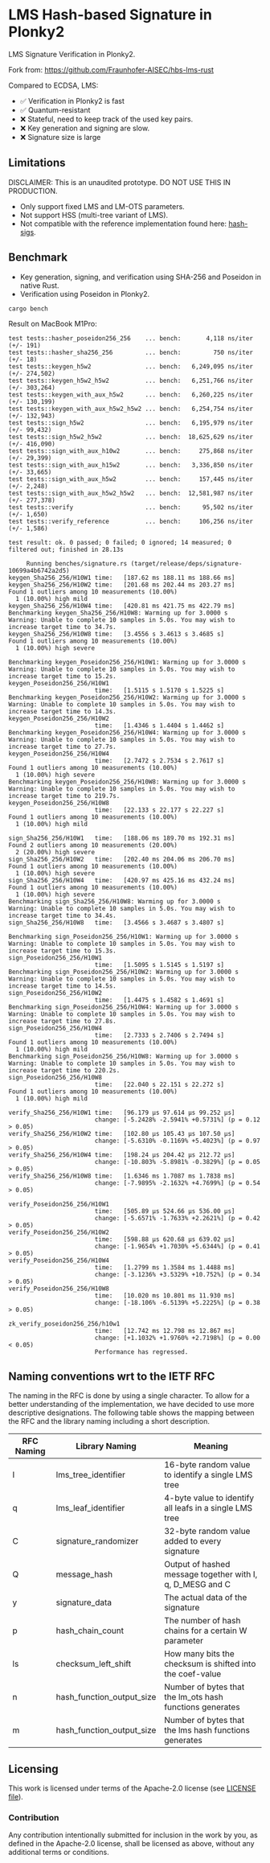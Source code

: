 # LMS Hash-based Signature in Plonky2
LMS Signature Verification in Plonky2.

Fork from: https://github.com/Fraunhofer-AISEC/hbs-lms-rust

Compared to ECDSA, LMS:
- ✅ Verification in Plonky2 is fast
- ✅ Quantum-resistant
- ❌ Stateful, need to keep track of the used key pairs.
- ❌ Key generation and signing are slow.
- ❌ Signature size is large

## Limitations
DISCLAIMER: This is an unaudited prototype. DO NOT USE THIS IN PRODUCTION.
- Only support fixed LMS and LM-OTS parameters.
- Not support HSS (multi-tree variant of LMS).
- Not compatible with the reference implementation found here: [hash-sigs](https://github.com/cisco/hash-sigs).

## Benchmark
- Key generation, signing, and verification using SHA-256 and Poseidon in native Rust.
- Verification using Poseidon in Plonky2.

`cargo bench`

Result on MacBook M1Pro:
```
test tests::hasher_poseidon256_256    ... bench:       4,118 ns/iter (+/- 191)
test tests::hasher_sha256_256         ... bench:         750 ns/iter (+/- 18)
test tests::keygen_h5w2               ... bench:   6,249,095 ns/iter (+/- 274,502)
test tests::keygen_h5w2_h5w2          ... bench:   6,251,766 ns/iter (+/- 303,264)
test tests::keygen_with_aux_h5w2      ... bench:   6,260,225 ns/iter (+/- 130,199)
test tests::keygen_with_aux_h5w2_h5w2 ... bench:   6,254,754 ns/iter (+/- 132,943)
test tests::sign_h5w2                 ... bench:   6,195,979 ns/iter (+/- 99,432)
test tests::sign_h5w2_h5w2            ... bench:  18,625,629 ns/iter (+/- 416,090)
test tests::sign_with_aux_h10w2       ... bench:     275,868 ns/iter (+/- 29,399)
test tests::sign_with_aux_h15w2       ... bench:   3,336,850 ns/iter (+/- 33,665)
test tests::sign_with_aux_h5w2        ... bench:     157,445 ns/iter (+/- 2,248)
test tests::sign_with_aux_h5w2_h5w2   ... bench:  12,581,987 ns/iter (+/- 277,378)
test tests::verify                    ... bench:      95,502 ns/iter (+/- 1,650)
test tests::verify_reference          ... bench:     106,256 ns/iter (+/- 1,586)

test result: ok. 0 passed; 0 failed; 0 ignored; 14 measured; 0 filtered out; finished in 28.13s

     Running benches/signature.rs (target/release/deps/signature-10699a4b6742a2d5)
keygen_Sha256_256/H10W1 time:   [187.62 ms 188.11 ms 188.66 ms]
keygen_Sha256_256/H10W2 time:   [201.68 ms 202.44 ms 203.27 ms]
Found 1 outliers among 10 measurements (10.00%)
  1 (10.00%) high mild
keygen_Sha256_256/H10W4 time:   [420.81 ms 421.75 ms 422.79 ms]
Benchmarking keygen_Sha256_256/H10W8: Warming up for 3.0000 s
Warning: Unable to complete 10 samples in 5.0s. You may wish to increase target time to 34.7s.
keygen_Sha256_256/H10W8 time:   [3.4556 s 3.4613 s 3.4685 s]
Found 1 outliers among 10 measurements (10.00%)
  1 (10.00%) high severe

Benchmarking keygen_Poseidon256_256/H10W1: Warming up for 3.0000 s
Warning: Unable to complete 10 samples in 5.0s. You may wish to increase target time to 15.2s.
keygen_Poseidon256_256/H10W1
                        time:   [1.5115 s 1.5170 s 1.5225 s]
Benchmarking keygen_Poseidon256_256/H10W2: Warming up for 3.0000 s
Warning: Unable to complete 10 samples in 5.0s. You may wish to increase target time to 14.3s.
keygen_Poseidon256_256/H10W2
                        time:   [1.4346 s 1.4404 s 1.4462 s]
Benchmarking keygen_Poseidon256_256/H10W4: Warming up for 3.0000 s
Warning: Unable to complete 10 samples in 5.0s. You may wish to increase target time to 27.7s.
keygen_Poseidon256_256/H10W4
                        time:   [2.7472 s 2.7534 s 2.7617 s]
Found 1 outliers among 10 measurements (10.00%)
  1 (10.00%) high severe
Benchmarking keygen_Poseidon256_256/H10W8: Warming up for 3.0000 s
Warning: Unable to complete 10 samples in 5.0s. You may wish to increase target time to 219.7s.
keygen_Poseidon256_256/H10W8
                        time:   [22.133 s 22.177 s 22.227 s]
Found 1 outliers among 10 measurements (10.00%)
  1 (10.00%) high mild

sign_Sha256_256/H10W1   time:   [188.06 ms 189.70 ms 192.31 ms]
Found 2 outliers among 10 measurements (20.00%)
  2 (20.00%) high severe
sign_Sha256_256/H10W2   time:   [202.40 ms 204.06 ms 206.70 ms]
Found 1 outliers among 10 measurements (10.00%)
  1 (10.00%) high severe
sign_Sha256_256/H10W4   time:   [420.97 ms 425.16 ms 432.24 ms]
Found 1 outliers among 10 measurements (10.00%)
  1 (10.00%) high severe
Benchmarking sign_Sha256_256/H10W8: Warming up for 3.0000 s
Warning: Unable to complete 10 samples in 5.0s. You may wish to increase target time to 34.4s.
sign_Sha256_256/H10W8   time:   [3.4566 s 3.4687 s 3.4807 s]

Benchmarking sign_Poseidon256_256/H10W1: Warming up for 3.0000 s
Warning: Unable to complete 10 samples in 5.0s. You may wish to increase target time to 15.3s.
sign_Poseidon256_256/H10W1
                        time:   [1.5095 s 1.5145 s 1.5197 s]
Benchmarking sign_Poseidon256_256/H10W2: Warming up for 3.0000 s
Warning: Unable to complete 10 samples in 5.0s. You may wish to increase target time to 14.5s.
sign_Poseidon256_256/H10W2
                        time:   [1.4475 s 1.4582 s 1.4691 s]
Benchmarking sign_Poseidon256_256/H10W4: Warming up for 3.0000 s
Warning: Unable to complete 10 samples in 5.0s. You may wish to increase target time to 27.8s.
sign_Poseidon256_256/H10W4
                        time:   [2.7333 s 2.7406 s 2.7494 s]
Found 1 outliers among 10 measurements (10.00%)
  1 (10.00%) high mild
Benchmarking sign_Poseidon256_256/H10W8: Warming up for 3.0000 s
Warning: Unable to complete 10 samples in 5.0s. You may wish to increase target time to 220.2s.
sign_Poseidon256_256/H10W8
                        time:   [22.040 s 22.151 s 22.272 s]
Found 1 outliers among 10 measurements (10.00%)
  1 (10.00%) high mild

verify_Sha256_256/H10W1 time:   [96.179 µs 97.614 µs 99.252 µs]
                        change: [-5.2428% -2.5941% +0.5731%] (p = 0.12 > 0.05)
verify_Sha256_256/H10W2 time:   [102.80 µs 105.43 µs 107.50 µs]
                        change: [-5.6310% -0.1169% +5.4023%] (p = 0.97 > 0.05)
verify_Sha256_256/H10W4 time:   [198.24 µs 204.42 µs 212.72 µs]
                        change: [-10.803% -5.8981% -0.3829%] (p = 0.05 > 0.05)
verify_Sha256_256/H10W8 time:   [1.6346 ms 1.7087 ms 1.7838 ms]
                        change: [-7.9895% -2.1632% +4.7699%] (p = 0.54 > 0.05)

verify_Poseidon256_256/H10W1
                        time:   [505.89 µs 524.66 µs 536.00 µs]
                        change: [-5.6571% -1.7633% +2.2621%] (p = 0.42 > 0.05)
verify_Poseidon256_256/H10W2
                        time:   [598.88 µs 620.68 µs 639.02 µs]
                        change: [-1.9654% +1.7030% +5.6344%] (p = 0.41 > 0.05)
verify_Poseidon256_256/H10W4
                        time:   [1.2799 ms 1.3584 ms 1.4488 ms]
                        change: [-3.1236% +3.5329% +10.752%] (p = 0.34 > 0.05)
verify_Poseidon256_256/H10W8
                        time:   [10.020 ms 10.801 ms 11.930 ms]
                        change: [-18.106% -6.5139% +5.2225%] (p = 0.38 > 0.05)

zk_verify_poseidon256_256/h10w1
                        time:   [12.742 ms 12.798 ms 12.867 ms]
                        change: [+1.1032% +1.9760% +2.7198%] (p = 0.00 < 0.05)
                        Performance has regressed.
```

## Naming conventions wrt to the IETF RFC
The naming in the RFC is done by using a single character.
To allow for a better understanding of the implementation, we have decided to use more descriptive designations.
The following table shows the mapping between the RFC and the library naming including a short description.

| RFC Naming | Library Naming       | Meaning                                                   |
|------------|----------------------|-----------------------------------------------------------|
| I          | lms_tree_identifier  | 16-byte random value to identify a single LMS tree        |
| q          | lms_leaf_identifier  | 4-byte value to identify all leafs in a single LMS tree   |
| C          | signature_randomizer | 32-byte random value added to every signature             |
| Q          | message_hash         | Output of hashed message together with I, q, D_MESG and C |
| y          | signature_data       | The actual data of the signature                          |
| p          | hash_chain_count     | The number of hash chains for a certain W parameter       |
| ls         | checksum_left_shift  | How many bits the checksum is shifted into the coef-value |
| n          | hash_function_output_size | Number of bytes that the lm_ots hash functions generates         |
| m          | hash_function_output_size | Number of bytes that the lms hash functions generates         |

## Licensing
This work is licensed under terms of the Apache-2.0 license (see [LICENSE file](LICENSE)).

### Contribution
Any contribution intentionally submitted for inclusion in the work by you, as defined in the Apache-2.0 license, shall be licensed as above, without any additional terms or conditions.
